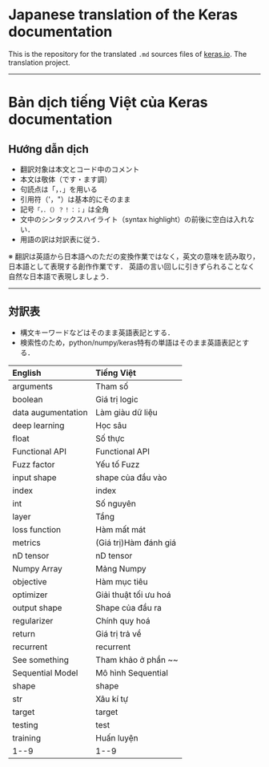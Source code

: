 # Japanese translation of the Keras documentation

This is the repository for the translated `.md` sources files of [keras.io](http://keras.io/). The translation project.

---

# Bản dịch tiếng Việt của Keras documentation

## Hướng dẫn dịch

- 翻訳対象は本文とコード中のコメント
- 本文は敬体（です・ます調）
- 句読点は「，．」を用いる
- 引用符（'，"）は基本的にそのまま
- 記号`「，．（）？！：；」`は全角
- 文中のシンタックスハイライト（syntax highlight）の前後に空白は入れない．
- 用語の訳は対訳表に従う．

※ 翻訳は英語から日本語へのただの変換作業ではなく，英文の意味を読み取り，日本語として表現する創作作業です．
英語の言い回しに引きずられることなく自然な日本語で表現しましょう．

---

## 対訳表

- 構文キーワードなどはそのまま英語表記とする．
- 検索性のため，python/numpy/keras特有の単語はそのまま英語表記とする．

| English            | Tiếng Việt             |
|:-------------------|:-----------------------|
| arguments          | Tham số                |
| boolean            | Giá trị logic          |
| data augumentation | Làm giàu dữ liệu       |
| deep learning      | Học sâu                |
| float              | Số thực                |
| Functional API     | Functional API         |
| Fuzz factor        | Yếu tố Fuzz            |
| input shape        | shape của đầu vào      |
| index              | index                  |
| int                | Số nguyên              |
| layer              | Tầng                   |
| loss function      | Hàm mất mát            |
| metrics            | (Giá trị)Hàm đánh giá  |
| nD tensor          | nD tensor              |
| Numpy Array        | Mảng Numpy             |
| objective          | Hàm mục tiêu           |
| optimizer          | Giải thuật tối ưu hoá  |
| output shape       | Shape của đầu ra       |
| regularizer        | Chính quy hoá          |
| return             | Giá trị trả về         |
| recurrent          | recurrent              |
| See something      | Tham khảo ở phần ~~    |
| Sequential Model   | Mô hình Sequential     |
| shape              | shape                  |
| str                | Xâu kí tự              |
| target             | target                 |
| testing            | test                   |
| training           | Huấn luyện             |
| 1--9               | 1--9                   |
